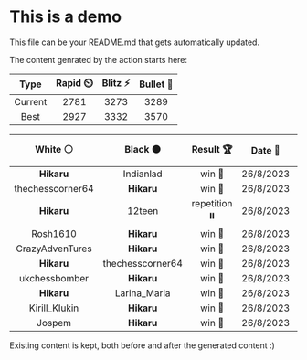 # This is a demo

This file can be your README.md that gets automatically updated.

The content genrated by the action starts here:

<!--START_SECTION:chessStats-->
<!-- Automatically generated with https://github.com/Balastrong/chess-stats-action -->

| Type | Rapid ⏲️ | Blitz ⚡ | Bullet 🔫 |
|:---:|:---:|:---:|:---:|
| Current | 2781 | 3273 | 3289 |
| Best | 2927 | 3332 | 3570 |

| White ⚪ | Black ⚫ | Result 🏆 | Date 📅 | Position 🗺️ | Type 🕕 |
|:---:|:---:|:---:|:---:|:---:|:---:|
| **Hikaru** | Indianlad | win 🥇 | 26/8/2023 | <a href="http://www.ee.unb.ca/cgi-bin/tervo/fen.pl?select=1r6/KPn5/3k4/N7/8/8/8/2R5 b - -">Link</a> | Bullet |
| thechesscorner64 | **Hikaru** | win 🥇 | 26/8/2023 | <a href="http://www.ee.unb.ca/cgi-bin/tervo/fen.pl?select=6k1/p4p2/1p2p2p/2p1P1pn/2P1B3/5P1P/P4K2/8 w - -">Link</a> | Bullet |
| **Hikaru** | 12teen | repetition ⏸️ | 26/8/2023 | <a href="http://www.ee.unb.ca/cgi-bin/tervo/fen.pl?select=4R3/1k3p1q/p7/8/8/6P1/PP3PP1/6K1 b - -">Link</a> | Bullet |
| Rosh1610 | **Hikaru** | win 🥇 | 26/8/2023 | <a href="http://www.ee.unb.ca/cgi-bin/tervo/fen.pl?select=8/5k2/p7/Pp6/5p2/2bp1P2/2q2P2/2K5 w - -">Link</a> | Bullet |
| CrazyAdvenTures | **Hikaru** | win 🥇 | 26/8/2023 | <a href="http://www.ee.unb.ca/cgi-bin/tervo/fen.pl?select=7r/p3p1k1/4Qb1p/1q1n2p1/7P/6B1/Pp3PP1/1R4K1 w - -">Link</a> | Bullet |
| **Hikaru** | thechesscorner64 | win 🥇 | 26/8/2023 | <a href="http://www.ee.unb.ca/cgi-bin/tervo/fen.pl?select=3r2r1/1k1pbp1p/p1q5/N3PB2/8/4B2Q/1Pp2RPP/7K b - -">Link</a> | Bullet |
| ukchessbomber | **Hikaru** | win 🥇 | 26/8/2023 | <a href="http://www.ee.unb.ca/cgi-bin/tervo/fen.pl?select=r4k2/ppp1pp2/3p2p1/3PP1N1/2Q1P1n1/2P5/PP3q2/R1B1KR1r w - -">Link</a> | Bullet |
| **Hikaru** | Larina_Maria | win 🥇 | 26/8/2023 | <a href="http://www.ee.unb.ca/cgi-bin/tervo/fen.pl?select=4k3/8/P5pp/2Pn1p2/3P1B2/5P1P/6P1/6K1 b - -">Link</a> | Bullet |
| Kirill_Klukin | **Hikaru** | win 🥇 | 26/8/2023 | <a href="http://www.ee.unb.ca/cgi-bin/tervo/fen.pl?select=8/8/6p1/4kp2/7p/4K2P/8/8 w - -">Link</a> | Bullet |
| Jospem | **Hikaru** | win 🥇 | 26/8/2023 | <a href="http://www.ee.unb.ca/cgi-bin/tervo/fen.pl?select=8/p7/8/7R/5p1p/3k1KqP/2n3P1/8 w - -">Link</a> | Bullet |

<!--END_SECTION:chessStats-->

Existing content is kept, both before and after the generated content :)
